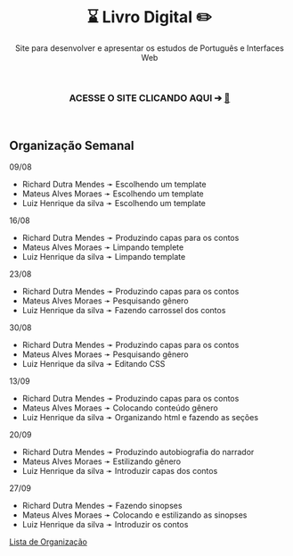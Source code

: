 <h1 align="center">⌛ Livro Digital ✏️</h1>
<p align="center">Site para desenvolver e apresentar os estudos de Português e Interfaces Web</p>
<br>
<h3 align="center">ACESSE O SITE CLICANDO AQUI ➔ <a href="https://projetoli.github.io/LivroDigital/index.html" target="blank">🌌</a></h3>
<br>
<h2 align="justify">Organização Semanal</h2>

  09/08
  - Richard Dutra Mendes ➛ Escolhendo um template
  - Mateus Alves Moraes ➛ Escolhendo um template
  - Luiz Henrique da silva ➛ Escolhendo um template

  16/08
  - Richard Dutra Mendes ➛ Produzindo capas para os contos
  - Mateus Alves Moraes ➛ Limpando templete
  - Luiz Henrique da silva ➛ Limpando template 

  23/08
  - Richard Dutra Mendes ➛ Produzindo capas para os contos
  - Mateus Alves Moraes ➛ Pesquisando gênero
  - Luiz Henrique da silva ➛ Fazendo carrossel dos contos

  30/08
  - Richard Dutra Mendes ➛ Produzindo capas para os contos
  - Mateus Alves Moraes ➛ Pesquisando gênero 
  - Luiz Henrique da silva ➛ Editando CSS

  13/09
  - Richard Dutra Mendes ➛ Produzindo capas para os contos
  - Mateus Alves Moraes ➛ Colocando conteúdo gênero
  - Luiz Henrique da silva ➛ Organizando html e fazendo as seções 

  20/09
  - Richard Dutra Mendes ➛ Produzindo autobiografia do narrador
  - Mateus Alves Moraes ➛ Estilizando gênero 
  - Luiz Henrique da silva ➛ Introduzir capas dos contos

  27/09
  - Richard Dutra Mendes ➛ Fazendo sinopses
  - Mateus Alves Moraes ➛ Colocando e estilizando as sinopses 
  - Luiz Henrique da silva ➛ Introduzir os contos

[Lista de Organização](https://github.com/projetoli/LivroDigital/files/7248509/Lista.1.docx)


